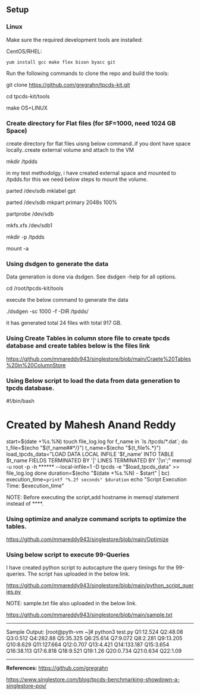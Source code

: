 ## Setup

### Linux

Make sure the required development tools are installed:

CentOS/RHEL:
```
yum install gcc make flex bison byacc git
```

Run the following commands to clone the repo and build the tools:

git clone https://github.com/gregrahn/tpcds-kit.git

cd tpcds-kit/tools

make OS=LINUX

### Create directory for Flat files (for SF=1000, need 1024 GB Space)

create directory for flat files uisng below command..if you dont have space locally..create external volume and attach to the VM

mkdir /tpdds

in my test methodolgy, i have created external space and mounted to /tpdds.for this we need below steps to mount the volume.

parted /dev/sdb mklabel gpt

parted /dev/sdb mkpart primary 2048s 100%

partprobe /dev/sdb

mkfs.xfs /dev/sdb1

mkdir -p /tpdds

mount -a

### Using dsdgen to generate the data
Data generation is done via dsdgen. See dsdgen -help for all options. 

cd /root/tpcds-kit/tools

execute the below command to generate the data

./dsdgen -sc 1000 -f -DIR /tpdds/

it has generated total 24 files with total 917 GB.

### Using Create Tables in column store file to create tpcds database and create tables below is the files link

https://github.com/mmareddy943/singlestore/blob/main/Craete%20Tables%20in%20ColumnStore

### Using Below script to load the data from data generation to tpcds database.

#!/bin/bash
# Created by Mahesh Anand Reddy
start=$(date +%s.%N)
touch file_log.log
for f_name in `ls /tpcds/*.dat`;
do
t_file=$(echo "${f_name##*/}")
t_name=$(echo "${t_file%.*}")
load_tpcds_data="LOAD DATA LOCAL INFILE '$f_name' INTO TABLE $t_name FIELDS TERMINATED BY '|' LINES TERMINATED BY '|\n';"
memsql -u root -p -h ****** --local-infile=1 -D tpcds -e "$load_tpcds_data" >> file_log.log
done
duration=$(echo "$(date +%s.%N) - $start" | bc)
execution_time=`printf "%.2f seconds" $duration`
echo "Script Execution Time: $execution_time"

NOTE: Before executing the script,add hostname in memsql statement instead of ****.

### Using optimize and analyze command scripts to optimize the tables.

https://github.com/mmareddy943/singlestore/blob/main/Optimize

### Using below script to execute 99-Queries 
I have created python script to autocapture the query timings for the 99-queries. The script has uploaded in the below link.

https://github.com/mmareddy943/singlestore/blob/main/python_script_queries.py

NOTE: sample.txt file also uploaded in the below link. 

https://github.com/mmareddy943/singlestore/blob/main/sample.txt

----------------------------------------------------
Sample Output:
[root@pyth-vm ~]# python3 test.py
Q1:12.524
Q2:48.08
Q3:0.512
Q4:282.88
Q5:35.325
Q6:25.614
Q7:9.072
Q8:2.281
Q9:13.205
Q10:8.629
Q11:127.664
Q12:0.707
Q13:4.421
Q14:133.187
Q15:3.654
Q16:38.113
Q17:6.818
Q18:9.521
Q19:1.26
Q20:0.734
Q21:0.634
Q22:1.09

-------------------------------------------------------------------

**References:**
https://github.com/gregrahn

https://www.singlestore.com/blog/tpcds-benchmarking-showdown-a-singlestore-pov/






